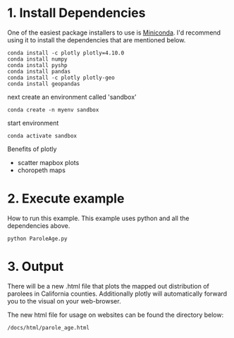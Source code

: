 # 1. Install Dependencies
One of the easiest package installers to use is [Miniconda](https://docs.conda.io/en/latest/miniconda.html). I'd recommend using it
to install the dependencies that are mentioned below.
````
conda install -c plotly plotly=4.10.0
conda install numpy
conda install pyshp
conda install pandas
conda install -c plotly plotly-geo
conda install geopandas
````

next create an environment called 'sandbox'
```
conda create -n myenv sandbox
```

start environment
```
conda activate sandbox
```

Benefits of plotly
* scatter mapbox plots
* choropeth maps

# 2. Execute example
How to run this example. This example uses python and all the dependencies above.

````
python ParoleAge.py
````

# 3. Output
There will be a new .html file that plots the mapped out distribution of parolees in California counties.
Additionally plotly will automatically forward you to the visual on your web-browser.

The new html file for usage on websites can be found the directory below:
```
/docs/html/parole_age.html
```

